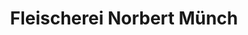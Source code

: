 ---
title: "Fleischerei Norbert Münch"
url: /bielefeld/fleischerei-norbert-muench/
shop: Metzgerei
---